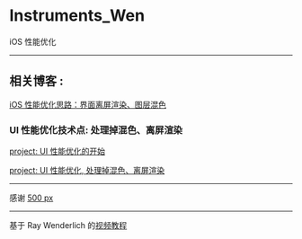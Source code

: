 # Instruments_Wen
iOS 性能优化


<hr>





相关博客 :
-

[iOS 性能优化思路：界面离屏渲染、图层混色](https://juejin.im/post/5bf26cd36fb9a049a5707fdd)



### UI 性能优化技术点: 处理掉混色、离屏渲染


[project:   UI 性能优化的开始](https://github.com/BoxDengJZ/Instruments_Wen/archive/v1.0.0.zip)


[project:   UI 性能优化, 处理掉混色、离屏渲染](https://github.com/BoxDengJZ/Instruments_Wen/archive/v1.1.0.zip)




<hr>



感谢 [500 px](https://github.com/500px/legacy-api-documentation)



<hr>


基于 Ray Wenderlich 的[视频教程](https://www.raywenderlich.com/5176-practical-instruments)
